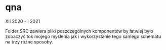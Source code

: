 # qna

XII 2020 - I 2021

Folder SRC zawiera pliki poszczególnych komponentów by łatwiej było zobaczyć tok mojego myślenia jak i wykorzystanie tego samego schematu na trzy różne sposoby. 

